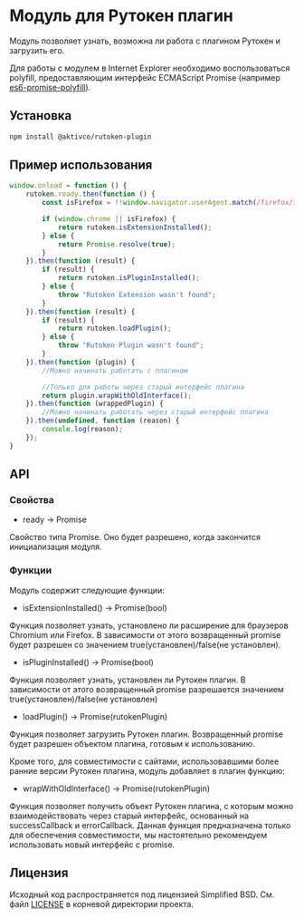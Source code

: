 # Модуль для Рутокен плагин

Модуль позволяет узнать, возможна ли работа с плагином Рутокен и загрузить его.

Для работы с модулем в Internet Explorer необходимо воспользоваться polyfill, предоставляющим интерфейс ECMAScript Promise (например [es6-promise-polyfill](https://github.com/jakearchibald/es6-promise)).

## Установка

```sh
npm install @aktivco/rutoken-plugin
```

## Пример использования

```js
window.onload = function () {
    rutoken.ready.then(function () {
        const isFirefox = !!window.navigator.userAgent.match(/firefox/i) && !window.navigator.userAgent.match(/seamonkey/i);

        if (window.chrome || isFirefox) {
            return rutoken.isExtensionInstalled();
        } else {
            return Promise.resolve(true);
        }
    }).then(function (result) {
        if (result) {
            return rutoken.isPluginInstalled();
        } else {
            throw "Rutoken Extension wasn't found";
        }
    }).then(function (result) {
        if (result) {
            return rutoken.loadPlugin();
        } else {
            throw "Rutoken Plugin wasn't found";
        }
    }).then(function (plugin) {
    	//Можно начинать работать с плагином

    	//Только для работы через старый интерфейс плагина
        return plugin.wrapWithOldInterface();
    }).then(function (wrappedPlugin) {
        //Можно начинать работать через старый интерфейс плагина
    }).then(undefined, function (reason) {
        console.log(reason);
    });
}
```

## API

### Свойства

* ready -> Promise

Свойство типа Promise. Оно будет разрешено, когда закончится инициализация модуля.

### Функции

Модуль содержит следующие функции:

* isExtensionInstalled() -> Promise(bool)

Функция позволяет узнать, установлено ли расширение для браузеров Chromium или Firefox. В зависимости от этого возвращенный promise будет разрешен со значением true(установлен)/false(не установлен).

* isPluginInstalled() -> Promise(bool)

Функция позволяет узнать, установлен ли Рутокен плагин. В зависимости от этого возвращенный promise разрешается значением true(установлен)/false(не установлен)

* loadPlugin() -> Promise(rutokenPlugin)

Функция позволяет загрузить Рутокен плагин. Возвращенный promise будет разрешен объектом плагина, готовым к использованию.

Кроме того, для совместимости с сайтами, использовавшими более ранние версии Рутокен плагина, модуль добавляет в плагин функцию:

* wrapWithOldInterface() -> Promise(rutokenPlugin)

Функция позволяет получить объект Рутокен плагина, с которым можно взаимодействовать через старый интерфейс, основанный на successCallback и errorCallback. Данная функция предназначена только для обеспечения совместимости, мы настоятельно рекомендуем использовать новый интерфейс с promise.

## Лицензия

Исходный код распространяется под лицензией Simplified BSD. См. файл [LICENSE](LICENSE) в корневой директории проекта.
